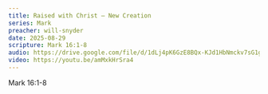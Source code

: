 ```yaml
---
title: Raised with Christ – New Creation
series: Mark
preacher: will-snyder
date: 2025-08-29
scripture: Mark 16:1-8
audio: https://drive.google.com/file/d/1dLj4pK6GzE8BQx-KJd1HbNmckv7sG1gu/view?usp=sharing
video: https://youtu.be/amMxkHrSra4
---
```

Mark 16:1-8